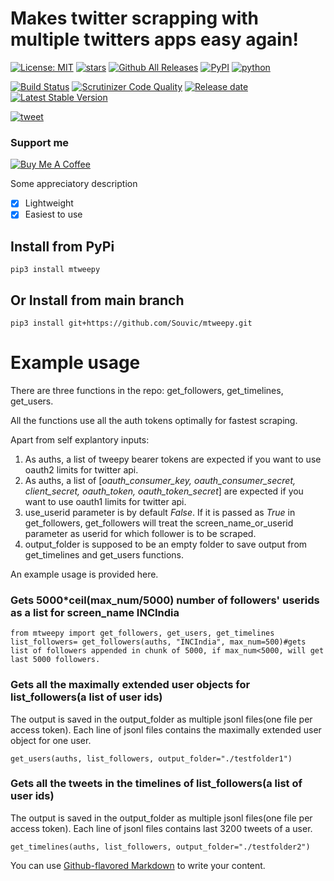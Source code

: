# Makes twitter scrapping with multiple twitters apps easy again!
[![License: MIT](https://img.shields.io/github/license/Souvic/mtweepy)](https://opensource.org/licenses/MIT)
[![stars](https://img.shields.io/github/stars/Souvic/mtweepy)]()
[![Github All Releases](https://img.shields.io/github/downloads/huggingface/transformers/total.svg)]()
[![PyPI](https://img.shields.io/pypi/v/mtweepy)](https://pypi.org/project/mtweepy/)
[![python](https://img.shields.io/github/languages/top/Souvic/mtweepy)]()

[![Build Status](https://scrutinizer-ci.com/g/Souvic/mtweepy/badges/build.png?b=main)](https://scrutinizer-ci.com/g/Souvic/mtweepy/build-status/main)
[![Scrutinizer Code Quality](https://scrutinizer-ci.com/g/Souvic/mtweepy/badges/quality-score.png?b=main)](https://scrutinizer-ci.com/g/Souvic/mtweepy/?branch=main)
[![Release date](https://img.shields.io/github/release-date/Souvic/mtweepy)]()
[![Latest Stable Version](https://img.shields.io/github/v/release/Souvic/mtweepy)]()

[![tweet](https://img.shields.io/twitter/url?style=social&url=https%3A%2F%2Fgithub.com%2FSouvic%2Fmtweepy)]()

### Support me


[![Buy Me A Coffee](https://cdn.buymeacoffee.com/buttons/v2/default-yellow.png)](https://www.buymeacoffee.com/Souvic)


Some appreciatory description
- [x] Lightweight
- [x] Easiest to use 

## Install from PyPi
```
pip3 install mtweepy
```

## Or Install from main branch
```
pip3 install git+https://github.com/Souvic/mtweepy.git
```

# Example usage
There are three functions in the repo: get_followers, get_timelines, get_users.

All the functions use all the auth tokens optimally for fastest scraping.

Apart from self explantory inputs:

1. As auths, a list of tweepy bearer tokens are expected if you want to use oauth2 limits for twitter api.
2. As auths, a list of \[_oauth_consumer_key, oauth_consumer_secret, client_secret, oauth_token, oauth_token_secret_] are expected if you want to use oauth1 limits for twitter api.
3. use_userid parameter is by default _False_. If it is passed as _True_ in get_followers, get_followers will treat the screen_name_or_userid parameter as userid for which follower is to be scraped.
4. output_folder is supposed to be an empty folder to save output from get_timelines and get_users functions.

An example usage is provided here.
### Gets 5000*ceil(max_num/5000) number of followers' userids as a list for screen_name INCIndia

```
from mtweepy import get_followers, get_users, get_timelines
list_followers= get_followers(auths, "INCIndia", max_num=500)#gets list of followers appended in chunk of 5000, if max_num<5000, will get last 5000 followers.
```

### Gets all the maximally extended user objects for list_followers(a list of user ids)
The output is saved in the output_folder as multiple jsonl files(one file per access token).
Each line of jsonl files contains the maximally extended user object for one user.
```
get_users(auths, list_followers, output_folder="./testfolder1")

```

### Gets all the tweets in the timelines of list_followers(a list of user ids)
The output is saved in the output_folder as multiple jsonl files(one file per access token).
Each line of jsonl files contains last 3200 tweets of a user.

```
get_timelines(auths, list_followers, output_folder="./testfolder2")
```

You can use
[Github-flavored Markdown](https://guides.github.com/features/mastering-markdown/)
to write your content.

